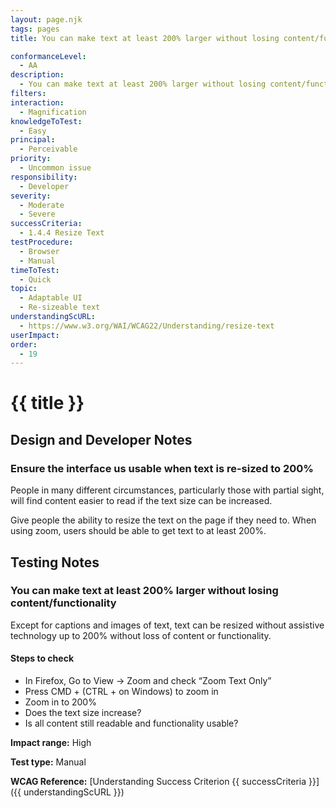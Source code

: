 ```yaml
---
layout: page.njk
tags: pages
title: You can make text at least 200% larger without losing content/functionality

conformanceLevel:
  - AA
description:
  - You can make text at least 200% larger without losing content/functionality
filters:
interaction:
  - Magnification
knowledgeToTest:
  - Easy
principal:
  - Perceivable
priority:
  - Uncommon issue
responsibility:
  - Developer
severity:
  - Moderate
  - Severe
successCriteria:
  - 1.4.4 Resize Text
testProcedure:
  - Browser
  - Manual
timeToTest:
  - Quick
topic:
  - Adaptable UI
  - Re-sizeable text
understandingScURL:
  - https://www.w3.org/WAI/WCAG22/Understanding/resize-text
userImpact:
order:
  - 19
---
```


# {{ title }}

## Design and Developer Notes

### Ensure the interface us usable when text is re-sized to 200%

People in many different circumstances, particularly those with partial sight, will find content easier to read if the text size can be increased.

Give people the ability to resize the text on the page if they need to. When using zoom, users should be able to get text to at least 200%.

## Testing Notes

### You can make text at least 200% larger without losing content/functionality

Except for captions and images of text, text can be resized without assistive technology up to 200% without loss of content or functionality.

#### Steps to check

- In Firefox, Go to View -> Zoom and check “Zoom Text Only”
- Press CMD + (CTRL + on Windows) to zoom in
- Zoom in to 200%
- Does the text size increase?
- Is all content still readable and functionality usable?

**Impact range:** High

**Test type:** Manual

**WCAG Reference:** [Understanding Success Criterion {{ successCriteria }}]({{ understandingScURL }})
